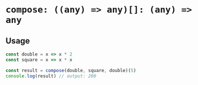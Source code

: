 # `compose: ((any) => any)[]: (any) => any`

## Usage

```js
const double = x => x * 2
const square = x => x * x

const result = compose(double, square, double)(5)
console.log(result) // output: 200
```
